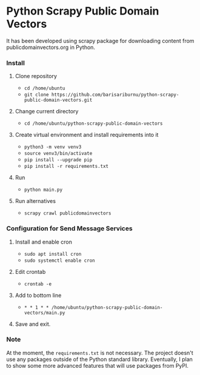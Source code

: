# Python Scrapy Public Domain Vectors

It has been developed using scrapy package for downloading content from publicdomainvectors.org in Python.

### Install 

1. Clone repository
    - `cd /home/ubuntu`
    - `git clone https://github.com/barisariburnu/python-scrapy-public-domain-vectors.git`

2. Change current directory
    - `cd /home/ubuntu/python-scrapy-public-domain-vectors`

3. Create virtual environment and install requirements into it
    - `python3 -m venv venv3`
    - `source venv3/bin/activate`
    - `pip install --upgrade pip`
    - `pip install -r requirements.txt`

4. Run
    - `python main.py`

5. Run alternatives
    - `scrapy crawl publicdomainvectors`

### Configuration for Send Message Services

1. Install and enable cron
    - `sudo apt install cron`
    - `sudo systemctl enable cron`

2. Edit crontab
    - `crontab -e`

3. Add to bottom line 
    - `* * 1 * * /home/ubuntu/python-scrapy-public-domain-vectors/main.py`

4. Save and exit.

### Note

At the moment, the `requirements.txt` is not necessary. The project doesn't
use any packages outside of the Python standard library. Eventually, I plan
to show some more advanced features that will use packages from PyPI.